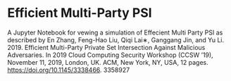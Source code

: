 # Efficient Multi-Party PSI
A Jupyter Notebook for vewing a simulation of Effecient Multi Party PSI as described by En Zhang, Feng-Hao Liu, Qiqi Lai∗, Ganggang Jin, and Yu Li. 2019. Efficient Multi-Party Private Set Intersection Against Malicious Adversaries. In 2019 Cloud Computing Security Workshop (CCSW ’19), November 11, 2019, London, UK. ACM, New York, NY, USA, 12 pages. https://doi.org/10.1145/3338466. 3358927

